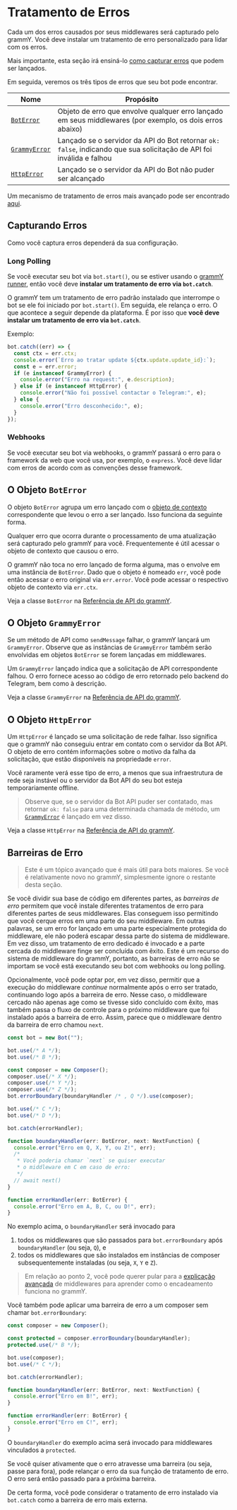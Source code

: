# Tratamento de Erros

Cada um dos erros causados por seus middlewares será capturado pelo grammY.
Você deve instalar um tratamento de erro personalizado para lidar com os erros.

Mais importante, esta seção irá ensiná-lo [como capturar erros](#capturando-erros) que podem ser lançados.

Em seguida, veremos os três tipos de erros que seu bot pode encontrar.

| Nome                                   | Propósito                                                                                                            |
| -------------------------------------- | -------------------------------------------------------------------------------------------------------------------- |
| [`BotError`](#o-objeto-boterror)       | Objeto de erro que envolve qualquer erro lançado em seus middlewares (por exemplo, os dois erros abaixo)             |
| [`GrammyError`](#o-objeto-grammyerror) | Lançado se o servidor da API do Bot retornar `ok: false`, indicando que sua solicitação de API foi inválida e falhou |
| [`HttpError`](#o-objeto-httperror)     | Lançado se o servidor da API do Bot não puder ser alcançado                                                          |

Um mecanismo de tratamento de erros mais avançado pode ser encontrado [aqui](#barreiras-de-erro).

## Capturando Erros

Como você captura erros dependerá da sua configuração.

### Long Polling

Se você executar seu bot via `bot.start()`, ou se estiver usando o [grammY runner](../plugins/runner), então você deve **instalar um tratamento de erro via `bot.catch`**.

O grammY tem um tratamento de erro padrão instalado que interrompe o bot se ele foi iniciado por `bot.start()`.
Em seguida, ele relança o erro.
O que acontece a seguir depende da plataforma.
É por isso que **você deve instalar um tratamento de erro via `bot.catch`**.

Exemplo:

```ts
bot.catch((err) => {
  const ctx = err.ctx;
  console.error(`Erro ao tratar update ${ctx.update.update_id}:`);
  const e = err.error;
  if (e instanceof GrammyError) {
    console.error("Erro na request:", e.description);
  } else if (e instanceof HttpError) {
    console.error("Não foi possível contactar o Telegram:", e);
  } else {
    console.error("Erro desconhecido:", e);
  }
});
```

### Webhooks

Se você executar seu bot via webhooks, o grammY passará o erro para o framework da web que você usa, por exemplo, o `express`.
Você deve lidar com erros de acordo com as convenções desse framework.

## O Objeto `BotError`

O objeto `BotError` agrupa um erro lançado com o [objeto de contexto](./context) correspondente que levou o erro a ser lançado.
Isso funciona da seguinte forma.

Qualquer erro que ocorra durante o processamento de uma atualização será capturado pelo grammY para você.
Frequentemente é útil acessar o objeto de contexto que causou o erro.

O grammY não toca no erro lançado de forma alguma, mas o envolve em uma instância de `BotError`.
Dado que o objeto é nomeado `err`, você pode então acessar o erro original via `err.error`.
Você pode acessar o respectivo objeto de contexto via `err.ctx`.

Veja a classe `BotError` na [Referência de API do grammY](https://deno.land/x/grammy/mod.ts?s=BotError).

## O Objeto `GrammyError`

Se um método de API como `sendMessage` falhar, o grammY lançará um `GrammyError`.
Observe que as instâncias de `GrammyError` também serão envolvidas em objetos `BotError` se forem lançadas em middlewares.

Um `GrammyError` lançado indica que a solicitação de API correspondente falhou.
O erro fornece acesso ao código de erro retornado pelo backend do Telegram, bem como à descrição.

Veja a classe `GrammyError` na [Referência de API do grammY](https://deno.land/x/grammy/mod.ts?s=GrammyError).

## O Objeto `HttpError`

Um `HttpError` é lançado se uma solicitação de rede falhar.
Isso significa que o grammY não conseguiu entrar em contato com o servidor da Bot API.
O objeto de erro contém informações sobre o motivo da falha da solicitação, que estão disponíveis na propriedade `error`.

Você raramente verá esse tipo de erro, a menos que sua infraestrutura de rede seja instável ou o servidor da Bot API do seu bot esteja temporariamente offline.

> Observe que, se o servidor da Bot API puder ser contatado, mas retornar `ok: false` para uma determinada chamada de método, um [`GrammyError`](./errors#the-grammyerror-object) é lançado em vez disso.

Veja a classe `HttpError` na [Referência de API do grammY](https://deno.land/x/grammy/mod.ts?s=HttpError).

## Barreiras de Erro

> Este é um tópico avançado que é mais útil para bots maiores.
> Se você é relativamente novo no grammY, simplesmente ignore o restante desta seção.

Se você dividir sua base de código em diferentes partes, as _barreiras de erro_ permitem que você instale diferentes tratamentos de erro para diferentes partes de seus middlewares.
Elas conseguem isso permitindo que você cerque erros em uma parte do seu middleware.
Em outras palavras, se um erro for lançado em uma parte especialmente protegida do middleware, ele não poderá escapar dessa parte do sistema de middleware.
Em vez disso, um tratamento de erro dedicado é invocado e a parte cercada do middleware finge ser concluída com êxito.
Este é um recurso do sistema de middleware do grammY, portanto, as barreiras de erro não se importam se você está executando seu bot com webhooks ou long polling.

Opcionalmente, você pode optar por, em vez disso, permitir que a execução do middleware _continue_ normalmente após o erro ser tratado, continuando logo após a barreira de erro.
Nesse caso, o middleware cercado não apenas age como se tivesse sido concluído com êxito, mas também passa o fluxo de controle para o próximo middleware que foi instalado após a barreira de erro.
Assim, parece que o middleware dentro da barreira de erro chamou `next`.

```ts
const bot = new Bot("");

bot.use(/* A */);
bot.use(/* B */);

const composer = new Composer();
composer.use(/* X */);
composer.use(/* Y */);
composer.use(/* Z */);
bot.errorBoundary(boundaryHandler /* , Q */).use(composer);

bot.use(/* C */);
bot.use(/* D */);

bot.catch(errorHandler);

function boundaryHandler(err: BotError, next: NextFunction) {
  console.error("Erro em Q, X, Y, ou Z!", err);
  /*
   * Você poderia chamar `next` se quiser executar
   * o middleware em C em caso de erro:
   */
  // await next()
}

function errorHandler(err: BotError) {
  console.error("Erro em A, B, C, ou D!", err);
}
```

No exemplo acima, o `boundaryHandler` será invocado para

1. todos os middlewares que são passados para `bot.errorBoundary` após `boundaryHandler` (ou seja, `Q`), e
2. todos os middlewares que são instalados em instâncias de composer subsequentemente instaladas (ou seja, `X`, `Y` e `Z`).

> Em relação ao ponto 2, você pode querer pular para a [explicação avançada](../advanced/middleware) de middlewares para aprender como o encadeamento funciona no grammY.

Você também pode aplicar uma barreira de erro a um composer sem chamar `bot.errorBoundary`:

```ts
const composer = new Composer();

const protected = composer.errorBoundary(boundaryHandler);
protected.use(/* B */);

bot.use(composer);
bot.use(/* C */);

bot.catch(errorHandler);

function boundaryHandler(err: BotError, next: NextFunction) {
  console.error("Erro em B!", err);
}

function errorHandler(err: BotError) {
  console.error("Erro em C!", err);
}
```

O `boundaryHandler` do exemplo acima será invocado para middlewares vinculados a `protected`.

Se você quiser ativamente que o erro atravesse uma barreira (ou seja, passe para fora), pode relançar o erro da sua função de tratamento de erro.
O erro será então passado para a próxima barreira.

De certa forma, você pode considerar o tratamento de erro instalado via `bot.catch` como a barreira de erro mais externa.
